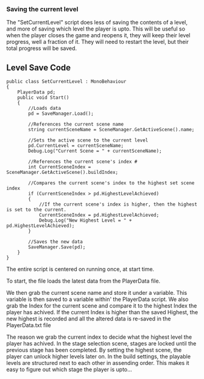 ### Saving the current level

The "SetCurrentLevel" script does less of saving the contents of a level, and more of saving which level the player is upto. This will be useful so when the player closes the game and reopens it, they will keep their level progress, well a fraction of it. They will need to restart the level, but their total progress will be saved.

## Level Save Code

    public class SetCurrentLevel : MonoBehaviour
    {
        PlayerData pd;
        public void Start()
        {
            //Loads data
            pd = SaveManager.Load();

            //References the current scene name
            string currentSceneName = SceneManager.GetActiveScene().name;

            //Sets the active scene to the current level
            pd.CurrentLevel = currentSceneName;
            Debug.Log("Current Scene = " + currentSceneName);

            //References the current scene's index #
            int CurrentSceneIndex = SceneManager.GetActiveScene().buildIndex;

            //Compares the current scene's index to the highest set scene index
            if (CurrentSceneIndex > pd.HighestLevelAchieved)
            {
                //If the current scene's index is higher, then the highest is set to the current.
                CurrentSceneIndex = pd.HighestLevelAchieved;
                Debug.Log("New Highest Level = " + pd.HighestLevelAchieved);
            }

            //Saves the new data
            SaveManager.Save(pd);
        }
    }

The entire script is centered on running once, at start time.

To start, the file loads the latest data from the PlayerData file.

We then grab the current scene name and store it under a variable. 
This variable is then saved to a variable within' the PlayerData script.
We also grab the Index for the current scene and compare it to the highest Index the player has achived.
If the current Index is higher than the saved Highest, the new highest is recorded and all the altered data is re-saved in the PlayerData.txt file

The reason we grab the current index to decide what the highest level the player has achived.
In the stage selection scene, stages are locked until the previous stage has been completed. By setting the highest scene, the player can unlock higher levels later on.
In the build settings, the playable levels are structured next to each other in assending order. This makes it easy to figure out which stage the player is upto...

